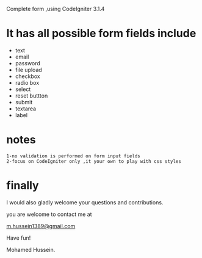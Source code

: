 Complete form  ,using CodeIgniter 3.1.4

It has all possible form fields include
=======================================
 - text 
 - email
 - password
 - file upload
 - checkbox
 - radio box
 - select
 - reset buttton 
 - submit
 - textarea
 - label 


notes
=====
    1-no validation is performed on form input fields
    2-focus on CodeIgniter only ,it your own to play with css styles
    	
finally
=======
	
I would also gladly welcome your questions and contributions.

you are welcome to contact me at

m.hussein1389@gmail.com

Have fun!

Mohamed Hussein.	